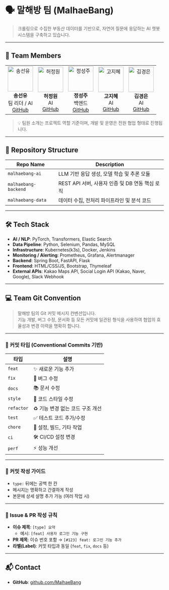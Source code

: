 # 🗣️ 말해방 팀 (MalhaeBang)

> 크롤링으로 수집한 부동산 데이터를 기반으로, 자연어 질문에 응답하는 AI 챗봇 시스템을 구축하고 있습니다.

---

## 👥 Team Members

<table>
  <tr>
    <td align="center">
      <img src="https://github.com/sssyyysss109.png" width="80px;" alt="송선유"/><br />
      <strong>송선유</strong><br/>
      팀 리더 / AI<br/>
      <a href="https://github.com/sssyyysss109">GitHub</a>
    </td>
    <td align="center">
      <img src="https://github.com/weonyee.png" width="80px;" alt="허정원"/><br />
      <strong>허정원</strong><br/>
      AI<br/>
      <a href="https://github.com/weonyee">GitHub</a>
    </td>
    <td align="center">
      <img src="https://github.com/seongjju.png" width="80px;" alt="정성주"/><br />
      <strong>정성주</strong><br/>
      백엔드<br/>
      <a href="https://github.com/seongjju">GitHub</a>
    </td>
    <td align="center">
      <img src="https://github.com/jihyee0e.png" width="80px;" alt="고지혜"/><br />
      <strong>고지혜</strong><br/>
      AI<br/>
      <a href="https://github.com/jihyee0e">GitHub</a>
    </td>
    <td align="center">
      <img src="https://github.com/roddms.png" width="80px;" alt="김경은"/><br />
      <strong>김경은</strong><br/>
      AI<br/>
      <a href="https://github.com/roddms">GitHub</a>
    </td>
  </tr>
</table>

> 💡 팀원 소개는 프로젝트 역할 기준이며, 개발 및 운영은 전원 협업 형태로 진행됩니다.

---

## 🔧 Repository Structure

| Repo Name             | Description                                       |
|-----------------------|---------------------------------------------------|
| `malhaebang-ai`       | LLM 기반 응답 생성, 모델 학습 및 추론 모듈         |
| `malhaebang-backend`  | REST API 서버, 사용자 인증 및 DB 연동 핵심 로직     |
| `malhaebang-data`     | 데이터 수집, 전처리 파이프라인 및 분석 코드         |

---

## 🛠️ Tech Stack

- **AI / NLP**: PyTorch, Transformers, Elastic Search
- **Data Pipeline**: Python, Selenium, Pandas, MySQL
- **Infrastructure**: Kubernetes(k3s), Docker, Jenkins
- **Monitoring / Alerting**: Prometheus, Grafana, Alertmanager
- **Backend**: Spring Boot, FastAPI, Flask  
- **Frontend**: HTML/CSS/JS, Bootstrap, Thymeleaf
- **External APIs**: Kakao Maps API, Social Login API (Kakao, Naver, Google), Slack Webhook
  
---

## 💻 Team Git Convention

> 말해방 팀의 Git 커밋 메시지 컨벤션입니다.  
> 기능 개발, 버그 수정, 문서화 등 모든 커밋에 일관된 형식을 사용하여 협업의 효율성과 변경 이력을 명확히 합니다.

---

### 📌 커밋 타입 (Conventional Commits 기반)

| 타입       | 설명                                  |
|------------|----------------------------------------|
| `feat`     | ✨ 새로운 기능 추가                     |
| `fix`      | 🐛 버그 수정                            |
| `docs`     | 📚 문서 수정          |
| `style`    | 💅 코드 스타일 수정  |
| `refactor` | ♻️ 기능 변경 없는 코드 구조 개선         |
| `test`     | ✅ 테스트 코드 추가/수정                |
| `chore`    | 🔧 설정, 빌드, 기타 작업                |
| `ci`       | 🛠️ CI/CD 설정 변경                     |
| `perf`     | ⚡ 성능 개선                             |

---

### 📌 커밋 작성 가이드

- `type:` 뒤에는 공백 한 칸
- 메시지는 명확하고 간결하게 작성
- 본문에 상세 설명 추가 가능 (여러 작업 시)

---

### 📌 Issue & PR 작성 규칙

- **이슈 제목**: `[type] 요약`
  - 예시: `[feat] 사용자 로그인 기능 구현`
- **PR 제목**: 이슈 번호 포함 → `[#123] feat: 로그인 기능 추가`
- **라벨(Label)**: 커밋 타입과 동일 (`feat`, `fix`, `docs` 등)

---

## 📬 Contact

- **GitHub**: [github.com/MalhaeBang](https://github.com/MalhaeBang)
